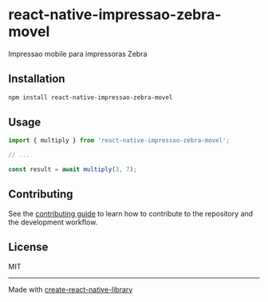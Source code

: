 # react-native-impressao-zebra-movel

Impressao mobile para impressoras Zebra

## Installation

```sh
npm install react-native-impressao-zebra-movel
```

## Usage

```js
import { multiply } from 'react-native-impressao-zebra-movel';

// ...

const result = await multiply(3, 7);
```

## Contributing

See the [contributing guide](CONTRIBUTING.md) to learn how to contribute to the repository and the development workflow.

## License

MIT

---

Made with [create-react-native-library](https://github.com/callstack/react-native-builder-bob)
